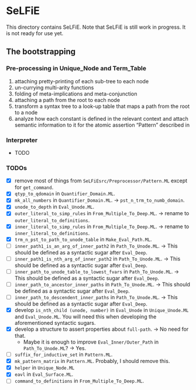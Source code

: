# SeLFiE

This directory contains SeLFiE.
Note that SeLFiE is still work in progress.
It is not ready for use yet.

## The bootstrapping

### Pre-processing in Unique_Node and Term_Table
1. attaching pretty-printing of each sub-tree to each node
2. un-currying multi-arity functions
3. folding of meta-implications and meta-conjunction
4. attaching a path from the root to each node
5. transform a syntax tree to a look-up table that maps a path from the root to a node
6. analyze how each constant is defined in the relevant context and attach semantic information to it for the atomic assertion “Pattern” described in 

### Interpreter
- TODO

### TODOs
- [X]  remove most of things from `SeLFiEsrc/Preprocessor/Pattern.ML` except for `get_command`.
- [X] `qtyp_to_qdomain` in `Quantifier_Domain.ML`.
- [X] `mk_all_numbers` in `Quantifier_Domain.ML`. -> `pst_n_trm_to_numb_domain`.
- [X] `unode_to_depth` in `Eval_Unode.ML`.
- [X] `outer_literal_to_simp_rules` in `From_Multiple_To_Deep.ML`. -> rename to `outer_literal_to_definitions`.
- [X] `inner_literal_to_simp_rules` in `From_Multiple_To_Deep.ML`. -> rename to `inner_literal_to_definitions`.
- [X] `trm_n_pst_to_path_to_unode_table` in `Make_Eval_Path.ML`.
- [ ] `inner_path1_is_an_arg_of_inner_path2` in `Path_To_Unode.ML`. -> This should be defined as a syntactic sugar after `Eval_Deep`.
- [ ] `inner_path1_is_nth_arg_of_inner_path2` in `Path_To_Unode.ML`. -> This should be defined as a syntactic sugar after `Eval_Deep`.
- [ ] `inner_path_to_unode_table_to_lowest_fvars` in `Path_To_Unode.ML`. -> This should be defined as a syntactic sugar after `Eval_Deep`.
- [ ] `inner_path_to_ancestor_inner_paths` in `Path_To_Unode.ML`. -> This should be defined as a syntactic sugar after `Eval_Deep`.
- [ ] `inner_path_to_descendent_inner_paths` in `Path_To_Unode.ML`. -> This should be defined as a syntactic sugar after `Eval_Deep`.
- [X] develop `is_nth_child (unode, number)` in `Eval_Unode` in `Unique_Unode.ML` and `Eval_Unode.ML`.
      You will  need this when developing the aforementioned syntactic sugars.
- [X] develop a structure to assert properties about `full-path`. -> No need for that.
   - Maybe it is enough to improve `Eval_Inner/Outer_Path` in `Path_To_Unode.ML`? -> Yes.
- [ ] `suffix_for_inductive_set` in `Pattern.ML`.
- [X] `mk_pattern_matrix` in `Pattern.ML`. Probably, I should remove this.
- [X] `helper` in `Unique_Node.ML`
- [X] `eavl` in `Eval_Surface.ML`.
- [ ] `command_to_definitions` in `From_Multiple_To_Deep.ML`.
